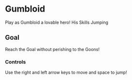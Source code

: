 # Gumbloid
Play as Gumbloid a lovable hero! His Skills Jumping

## Goal 

Reach the Goal without perishing to the Goons!

### Controls

Use the right and left arrow keys to move and space to jump!
